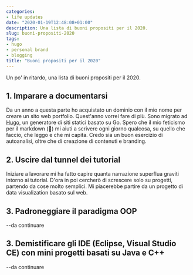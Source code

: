 ```yaml
---
categories:
- life updates
date: "2020-01-19T12:48:08+01:00"
description: Una lista di buoni propositi per il 2020. 
slug: buoni-propositi-2020
tags:
- hugo
- personal brand
- blogging
title: "Buoni propositi per il 2020"
---
```



Un po' in ritardo, una lista di buoni propositi per il 2020. 

## 1. Imparare a documentarsi

Da un anno a questa parte ho acquistato un dominio con il mio nome per creare un sito web portfolio. Quest'anno vorrei fare di più. Sono migrato ad [Hugo](https://gohugo.io/), un generatore di siti statici basato su Go. Spero che il mio feticismo per il markdown (🤭) mi aiuti a scrivere ogni giorno qualcosa, su quello che faccio, che leggo e che mi capita. Credo sia un buon esercizio di autoanalisi, oltre che di creazione di contenuti e branding. 

## 2. Uscire dal tunnel dei tutorial

Iniziare a lavorare mi ha fatto capire quanta narrazione superflua graviti intorno ai tutorial. D'ora in poi cercherò di screscere solo su progetti, partendo da cose molto semplici. Mi piacerebbe partire da un progetto di data visualization basato sul web. 

## 3. Padroneggiare il paradigma OOP

--da continuare

## 3. Demistificare gli IDE (Eclipse, Visual Studio CE) con mini progetti basati su Java e C++

--da continuare

